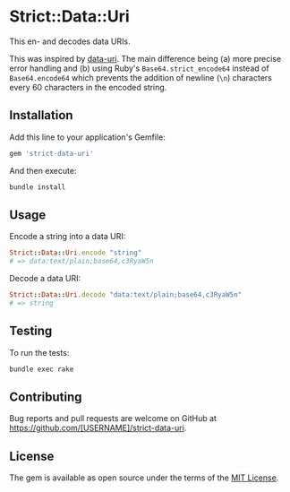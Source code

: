 # Strict::Data::Uri

This en- and decodes data URIs.

This was inspired by [data-uri](https://rubygems.org/gems/data-uri). The main difference being (a) more precise error handling and (b) using Ruby's `Base64.strict_encode64` instead of `Base64.encode64` which prevents the addition of newline (`\n`) characters every 60 characters in the encoded string.

## Installation

Add this line to your application's Gemfile:

```ruby
gem 'strict-data-uri'
```

And then execute:

```bash
bundle install
```

## Usage

Encode a string into a data URI:

```ruby
Strict::Data::Uri.encode "string"
# => data:text/plain;base64,c3RyaW5n
```

Decode a data URI:

```ruby
Strict::Data::Uri.decode "data:text/plain;base64,c3RyaW5n"
# => string
```

## Testing

To run the tests:

```bash
bundle exec rake
```

## Contributing

Bug reports and pull requests are welcome on GitHub at https://github.com/[USERNAME]/strict-data-uri.

## License

The gem is available as open source under the terms of the [MIT License](https://opensource.org/licenses/MIT).
